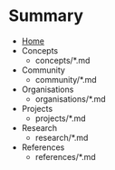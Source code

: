 # Summary

- [Home](index.md)
- Concepts
    - concepts/*.md
- Community
    - community/*.md
- Organisations
    - organisations/*.md
- Projects
    - projects/*.md
- Research
    - research/*.md
- References
    - references/*.md